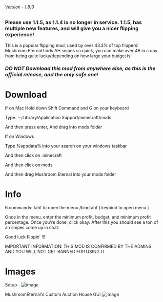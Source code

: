 ###### Version - 1.8.9

### Please use 1.1.5, as 1.1.4 is no longer in service. 1.1.5, has multiple new features, and will give you a nicer flipping experience!

This is a popular flipping mod, used by over 43.3% of top flippers! Mushroom Eternal finds AH snipes so quick, you can make over 4B in a day from being quite lucky/depending on how large your budget is!

### *DO NOT Download this mod from anywhere else, as this is the official release, and the only safe one!*

# Download
If on Mac Hold down Shift Command and G on your keyboard

Type: ∼/Library/Application Support/minecraft/mods

And then press enter, And drag into mods folder

If on Windows

Type %appdata% into your search on your windows taskbar

And then click on .minecraft

And then click on mods

And then drag Mushroom Eternal into your mods folder

# Info
6.commands: /ahf to open the menu /bind ahf ( keybind to open menu )

Once in the menu, enter the minimum profit, budget, and minimum profit percentage. Once you're done, click okay. After this you should see a ton of ah snipes come up in chat.

Good luck flippin' !!!

IMPORTANT INFORMATION: THIS MOD IS CONFIRMED BY THE ADMINS AND YOU WILL NOT GET BANNED FOR USING IT

# Images
Setup -
![image](https://user-images.githubusercontent.com/108312076/190553388-97c02b0a-7b5b-43b9-81ea-3ab841911a2c.png)

MushroomEternal's Custom Auction House GUI
![image](https://user-images.githubusercontent.com/108312076/190553462-9d2ab1f0-03cd-48ab-a119-b6e13bf5bd49.png)


